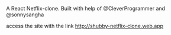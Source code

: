 A React Netflix-clone. Built with help of @CleverProgrammer and @sonnysangha

access the site with the link 
http://shubby-netflix-clone.web.app
  
